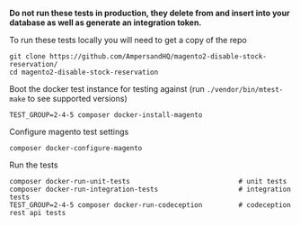 **Do not run these tests in production, they delete from and insert into your database as well as generate an integration token.**

To run these tests locally you will need to get a copy of the repo
```
git clone https://github.com/AmpersandHQ/magento2-disable-stock-reservation/
cd magento2-disable-stock-reservation
```

Boot the docker test instance for testing against (run `./vendor/bin/mtest-make` to see supported versions)
```
TEST_GROUP=2-4-5 composer docker-install-magento
```

Configure magento test settings
```
composer docker-configure-magento
```

Run the tests
```
composer docker-run-unit-tests                           # unit tests
composer docker-run-integration-tests                    # integration tests
TEST_GROUP=2-4-5 composer docker-run-codeception         # codeception rest api tests
```

